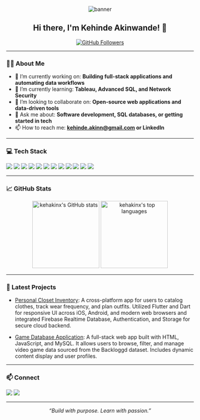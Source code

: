 <!-- Profile banner (optional, can host your own image or use a service like shields.io) -->
<p align="center">
  <img src="https://capsule-render.vercel.app/api?type=waving&color=gradient&height=180&section=header&text=KehindeAkinwande%20👋&fontSize=40&fontAlignY=35" alt="banner"/>
</p>

<h2 align="center">Hi there, I'm Kehinde Akinwande! 👋</h2>

<p align="center">
  <a href="https://github.com/kehakinx">
    <img src="https://img.shields.io/github/followers/kehakinx?label=Follow&style=social" alt="GitHub Followers"/>
  </a>
</p>

---

### 🧑‍💻 About Me

- 🔭 I’m currently working on: **Building full-stack applications and automating data workflows**
- 🌱 I’m currently learning: **Tableau, Advanced SQL, and Network Security**
- 👯 I’m looking to collaborate on: **Open-source web applications and data-driven tools**
- 💬 Ask me about: **Software development, SQL databases, or getting started in tech**
- 📫 How to reach me: **kehinde.akinn@gmail.com or LinkedIn**

---

### 💻 Tech Stack

<p align="left">
  <img src="https://img.shields.io/badge/Python-3776AB?style=for-the-badge&logo=python&logoColor=white"/>
  <img src="https://img.shields.io/badge/Java-ED8B00?style=for-the-badge&logo=java&logoColor=white"/>
  <img src="https://img.shields.io/badge/SQL-4479A1?style=for-the-badge&logo=postgresql&logoColor=white"/>
  <img src="https://img.shields.io/badge/JavaScript-F7DF1E?style=for-the-badge&logo=javascript&logoColor=black"/>
  <img src="https://img.shields.io/badge/HTML5-E34F26?style=for-the-badge&logo=html5&logoColor=white"/>
  <img src="https://img.shields.io/badge/MySQL-005C84?style=for-the-badge&logo=mysql&logoColor=white"/>
  <img src="https://img.shields.io/badge/PostgreSQL-336791?style=for-the-badge&logo=postgresql&logoColor=white"/>
  <img src="https://img.shields.io/badge/React-20232A?style=for-the-badge&logo=react&logoColor=61DAFB"/>
  <img src="https://img.shields.io/badge/GitHub-100000?style=for-the-badge&logo=github&logoColor=white"/>
  <img src="https://img.shields.io/badge/KaliLinux-557C94?style=for-the-badge&logo=kalilinux&logoColor=white"/>
  <img src="https://img.shields.io/badge/VirtualBox-183A61?style=for-the-badge&logo=virtualbox&logoColor=white"/>
  <img src="https://img.shields.io/badge/Tableau-E97627?style=for-the-badge&logo=tableau&logoColor=white"/>
</p>

---

### 📈 GitHub Stats

<p align="center">
  <img src="https://github-readme-stats.vercel.app/api?username=kehakinx&show_icons=true&theme=radical" alt="kehakinx's GitHub stats" height="180"/>
  <img src="https://github-readme-stats.vercel.app/api/top-langs/?username=kehakinx&layout=compact&theme=radical" alt="kehakinx's top languages" height="180"/>
</p>

---

### 🌱 Latest Projects
- [Personal Closet Inventory](https://github.com/kehakinx/Software_Dev_JNBK): A cross-platform app for users to catalog clothes, track wear frequency, and plan outfits. Utilized Flutter and Dart for responsive UI across iOS, Android, and modern web browsers and integrated Firebase Realtime Database, Authentication, and Storage for secure cloud backend. 

- [Game Database Application](https://github.com/kehakinx/Game-Nexus-Database): A full-stack web app built with HTML, JavaScript, and MySQL. It allows users to browse, filter, and manage video game data sourced from the Backloggd dataset. Includes dynamic content display and user profiles.


---

### 📫 Connect

<p align="left">
  <a href="mailto:kehinde.akinn@gmail.com"><img src="https://img.shields.io/badge/Email-D14836?style=for-the-badge&logo=gmail&logoColor=white"/></a>
  <a href="https://www.linkedin.com/in/kehindeakinwande"><img src="https://img.shields.io/badge/LinkedIn-0A66C2?style=for-the-badge&logo=linkedin&logoColor=white"/></a>
</p>

---

<p align="center">
  <i>“Build with purpose. Learn with passion.”</i>
</p>
